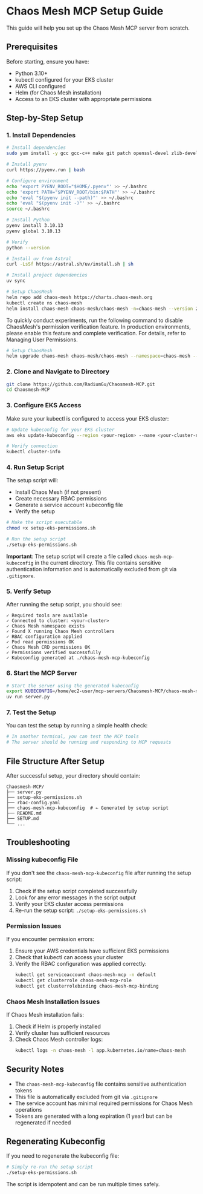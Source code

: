 # Chaos Mesh MCP Setup Guide

This guide will help you set up the Chaos Mesh MCP server from scratch.

## Prerequisites

Before starting, ensure you have:

- Python 3.10+
- kubectl configured for your EKS cluster
- AWS CLI configured
- Helm (for Chaos Mesh installation)
- Access to an EKS cluster with appropriate permissions

## Step-by-Step Setup

### 1. Install Dependencies

```bash
# Install dependencies
sudo yum install -y gcc gcc-c++ make git patch openssl-devel zlib-devel bzip2 bzip2-devel readline-devel sqlite sqlite-devel tk-devel libffi-devel xz-devel
```
```bash
# Install pyenv
curl https://pyenv.run | bash
```
```bash
# Configure environment
echo 'export PYENV_ROOT="$HOME/.pyenv"' >> ~/.bashrc
echo 'export PATH="$PYENV_ROOT/bin:$PATH"' >> ~/.bashrc
echo 'eval "$(pyenv init --path)"' >> ~/.bashrc
echo 'eval "$(pyenv init -)"' >> ~/.bashrc
source ~/.bashrc

# Install Python
pyenv install 3.10.13
pyenv global 3.10.13

# Verify
python --version

# Install uv from Astral
curl -LsSf https://astral.sh/uv/install.sh | sh
```
```bash
# Install project dependencies
uv sync
```
```bash
# Setup ChaosMesh
helm repo add chaos-mesh https://charts.chaos-mesh.org
kubectl create ns chaos-mesh
helm install chaos-mesh chaos-mesh/chaos-mesh -n=chaos-mesh --version 2.6.7
```
To quickly conduct experiments, run the following command to disable ChaosMesh's permission verification feature. In production environments, please enable this feature and complete verification. For details, refer to Managing User Permissions.

```bash
# Setup ChaosMesh
helm upgrade chaos-mesh chaos-mesh/chaos-mesh --namespace=chaos-mesh --version 2.6.7 --set dashboard.securityMode=false
```

### 2. Clone and Navigate to Directory

```bash
git clone https://github.com/RadiumGu/Chaosmesh-MCP.git
cd Chaosmesh-MCP
```

### 3. Configure EKS Access

Make sure your kubectl is configured to access your EKS cluster:

```bash
# Update kubeconfig for your EKS cluster
aws eks update-kubeconfig --region <your-region> --name <your-cluster-name>

# Verify connection
kubectl cluster-info
```

### 4. Run Setup Script

The setup script will:
- Install Chaos Mesh (if not present)
- Create necessary RBAC permissions
- Generate a service account kubeconfig file
- Verify the setup

```bash
# Make the script executable
chmod +x setup-eks-permissions.sh

# Run the setup script
./setup-eks-permissions.sh
```

**Important**: The setup script will create a file called `chaos-mesh-mcp-kubeconfig` in the current directory. This file contains sensitive authentication information and is automatically excluded from git via `.gitignore`.

### 5. Verify Setup

After running the setup script, you should see:

```
✓ Required tools are available
✓ Connected to cluster: <your-cluster>
✓ Chaos Mesh namespace exists
✓ Found X running Chaos Mesh controllers
✓ RBAC configuration applied
✓ Pod read permissions OK
✓ Chaos Mesh CRD permissions OK
✓ Permissions verified successfully
✓ Kubeconfig generated at ./chaos-mesh-mcp-kubeconfig
```

### 6. Start the MCP Server

```bash
# Start the server using the generated kubeconfig
export KUBECONFIG=/home/ec2-user/mcp-servers/Chaosmesh-MCP/chaos-mesh-mcp-kubeconfig
uv run server.py
```

### 7. Test the Setup

You can test the setup by running a simple health check:

```bash
# In another terminal, you can test the MCP tools
# The server should be running and responding to MCP requests
```

## File Structure After Setup

After successful setup, your directory should contain:

```
Chaosmesh-MCP/
├── server.py
├── setup-eks-permissions.sh
├── rbac-config.yaml
├── chaos-mesh-mcp-kubeconfig  # ← Generated by setup script
├── README.md
├── SETUP.md
└── ...
```

## Troubleshooting

### Missing kubeconfig File

If you don't see the `chaos-mesh-mcp-kubeconfig` file after running the setup script:

1. Check if the setup script completed successfully
2. Look for any error messages in the script output
3. Verify your EKS cluster access permissions
4. Re-run the setup script: `./setup-eks-permissions.sh`

### Permission Issues

If you encounter permission errors:

1. Ensure your AWS credentials have sufficient EKS permissions
2. Check that kubectl can access your cluster
3. Verify the RBAC configuration was applied correctly:
   ```bash
   kubectl get serviceaccount chaos-mesh-mcp -n default
   kubectl get clusterrole chaos-mesh-mcp-role
   kubectl get clusterrolebinding chaos-mesh-mcp-binding
   ```

### Chaos Mesh Installation Issues

If Chaos Mesh installation fails:

1. Check if Helm is properly installed
2. Verify cluster has sufficient resources
3. Check Chaos Mesh controller logs:
   ```bash
   kubectl logs -n chaos-mesh -l app.kubernetes.io/name=chaos-mesh
   ```

## Security Notes

- The `chaos-mesh-mcp-kubeconfig` file contains sensitive authentication tokens
- This file is automatically excluded from git via `.gitignore`
- The service account has minimal required permissions for Chaos Mesh operations
- Tokens are generated with a long expiration (1 year) but can be regenerated if needed

## Regenerating Kubeconfig

If you need to regenerate the kubeconfig file:

```bash
# Simply re-run the setup script
./setup-eks-permissions.sh
```

The script is idempotent and can be run multiple times safely.
